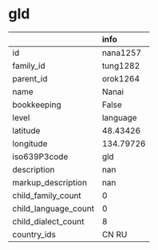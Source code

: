 # gld
|                      | info      |
|:---------------------|:----------|
| id                   | nana1257  |
| family_id            | tung1282  |
| parent_id            | orok1264  |
| name                 | Nanai     |
| bookkeeping          | False     |
| level                | language  |
| latitude             | 48.43426  |
| longitude            | 134.79726 |
| iso639P3code         | gld       |
| description          | nan       |
| markup_description   | nan       |
| child_family_count   | 0         |
| child_language_count | 0         |
| child_dialect_count  | 8         |
| country_ids          | CN RU     |